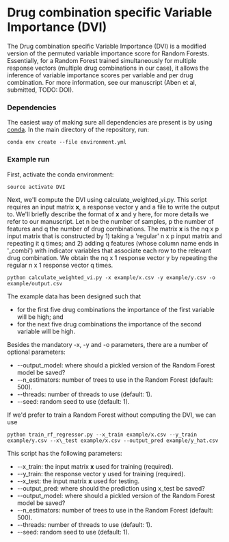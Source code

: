 # Drug combination specific Variable Importance (DVI) #

The Drug combination specific Variable Importance (DVI) is a modified version of the permuted variable importance score for Random Forests. Essentially, for a Random Forest trained simultaneously for multiple response vectors (multiple drug combinations in our case), it allows the inference of variable importance scores per variable and per drug combination. For more information, see our manuscript (Aben et al, submitted, TODO: DOI).

### Dependencies ###

The easiest way of making sure all dependencies are present is by using [conda](https://conda.io/docs/user-guide/install/download.html). In the main directory of the repository, run:
```
conda env create --file environment.yml
```

### Example run ###

First, activate the conda environment:
```
source activate DVI
```

Next, we'll compute the DVI using calculate\_weighted\_vi.py. This script requires an input matrix **x**, a response vector y and a file to write the output to. We'll briefly describe the format of **x** and y here, for more details we refer to our manuscript. Let n be the number of samples, p the number of features and q the number of drug combinations. The matrix **x** is the nq x p input matrix that is constructed by 1) taking a 'regular' n x p input matrix and repeating it q times; and 2) adding q features (whose column name ends in '\_combi') with indicator variables that associate each row to the relevant drug combination. We obtain the nq x 1 response vector y by repeating the regular n x 1 response vector q times.
```
python calculate_weighted_vi.py -x example/x.csv -y example/y.csv -o example/output.csv
```
The example data has been designed such that
* for the first five drug combinations the importance of the first variable will be high; and
* for the next five drug combinations the importance of the second variable will be high.

Besides the mandatory -x, -y and -o parameters, there are a number of optional parameters:
* --output\_model: where should a pickled version of the Random Forest model be saved?
* --n\_estimators: number of trees to use in the Random Forest (default: 500).
* --threads: number of threads to use (default: 1).
* --seed: random seed to use (default: 1).

If we'd prefer to train a Random Forest without computing the DVI, we can use
```
python train_rf_regressor.py --x_train example/x.csv --y_train example/y.csv --x\_test example/x.csv --output_pred example/y_hat.csv
```
This script has the following parameters:
* --x\_train: the input matrix **x** used for training (required).
* --y\_train: the response vector y used for training (required).
* --x\_test: the input matrix **x** used for testing.
* --output\_pred: where should the prediction using x_test be saved?
* --output\_model: where should a pickled version of the Random Forest model be saved?
* --n\_estimators: number of trees to use in the Random Forest (default: 500).
* --threads: number of threads to use (default: 1).
* --seed: random seed to use (default: 1).
